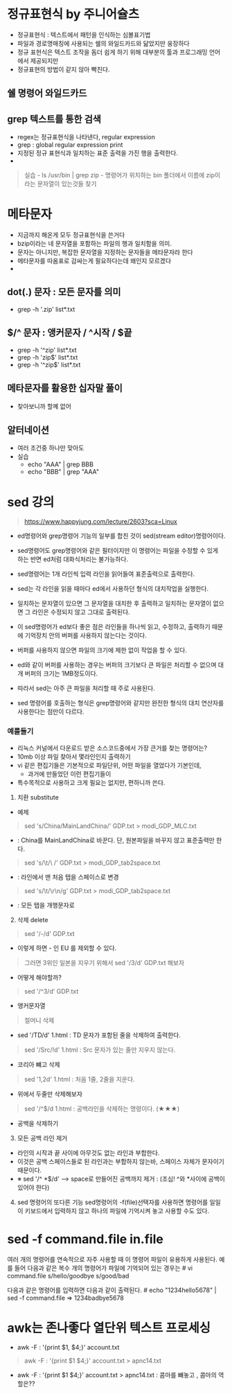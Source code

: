 # 정규표현식 by 주니어슐츠
- 정규표현식 : 텍스트에서 패턴을 인식하는 심볼표기법
- 파일과 경로명매칭에 사용되는 쉘의 와일드카드와 닮았지만 웅장하다
- 정규 표현식은 텍스트 조작을 돔더 쉽게 하기 위해 대부분의 툴과 프로그래밍 언어에서 제공되지만
- 정규표현의 방법이 같지 않아 빡친다.

## 쉘 명령어 와일드카드


## grep 텍스트를 통한 검색
  - regex는 정규표현식을 나타낸다, regular expression
  - grep : global regular expression print 
  - 지정된 정규 표현식과 일치하는 표준 출력을 가진 행을 출력한다.
  - 
  > 실습
    - ls /usr/bin | grep zip
    - 명령어가 위치하는 bin 폴더에서 이름에 zip이라는 문자열이 있는것들 찾기

  
# 메타문자
  - 지금까지 해온게 모두 정규표현식을 쓴거다
  - bzip이라는 네 문자열을 포함하는 파일의 행과 일치함을 의미.
  - 문자는 아니지만, 복잡한 문자열을 지정하는 문자들을 메타문자라 한다
  - 메타문자를 따옴표로 감싸는게 필요하다는데 왜인지 모르겠다
  - 
  ## dot(.) 문자 : 모든 문자를 의미
  - grep -h '.zip' list*.txt

  ## $/^ 문자 : 앵커문자 / ^시작 / $끝
  - grep -h '^zip' list*.txt
  - grep -h 'zip$' list*.txt
  - grep -h '^zip$' list*.txt

  ## 메타문자를 활용한 십자말 풀이
  - 찾아보니까 할꼐 없어

  ## 알터네이션 
  - 여러 조건중 하나만 맞아도 
  - 실습
    - echo "AAA" | grep BBB
    - echo "BBB" | grep "AAA"


# sed 강의
> https://www.happyjung.com/lecture/2603?sca=Linux
  - ed명령어와 grep명령어 기능의 일부를 합친 것이 sed(stream editor)명령어이다. 
  - sed명령어도 grep명령어와 같은 필터이지만 이 명령어는 파일을 수정할 수 있게 하는 반면 ed처럼 대화식처리는 불가능하다. 
  - sed명령어는 1개 라인씩 입력 라인을 읽어들여 표준출력으로 출력한다.
 
  - sed는 각 라인을 읽을 때마다 ed에서 사용하던 형식의 대치작업을 실행한다. 
  - 일치하는 문자열이 있으면 그 문자열을 대치한 후 출력하고 일치하는 문자열이 없으면 그 라인은 수정되지 않고 그대로 출력된다.
 
  - 이 sed명령어가 ed보다 좋은 점은 라인들을 하나씩 읽고, 수정하고, 출력하기 때문에 기억장치 안의 버퍼를 사용하지 않는다는 것이다. 
  - 버퍼를 사용하지 않으면 파일의 크기에 제한 없이 작업을 할 수 있다. 
  - ed와 같이 버퍼를 사용하는 경우는 버퍼의 크기보다 큰 파일은 처리할 수 없으며 대개 버퍼의 크기는 1MB정도이다. 
  - 따라서 sed는 아주 큰 파일을 처리할 때 주로 사용된다.
 
  - sed 명령어를 호출하는 형식은 grep명령어와 같지만 완전한 형식의 대치 연산자를 사용한다는 점만이 다르다.
 ### 예를들기
   - 리눅스 커널에서 다운로드 받은 소스코드중에서 가장 큰거를 찾는 명령어는?
   - 10mb 이상 파일 찾아서 몇라인인지 출력하기
   - vi 같은 편집기들은 기본적으로 파일단위, 어떤 파일을 열었다가 기본인데,
     - 과거에 만들었던 이런 편집기들이
   - 특수목적으로 사용하고 크게 필요는 없지만, 편하니까 쓴다.


1. 치환 substitute
- 예제
> sed 's/China/MainLandChina/' GDP.txt > modi_GDP_MLC.txt 
  - : China를 MainLandChina로 바꾼다. 단, 원본파일을 바꾸지 않고 표준출력만 한다.
> sed 's/\t/\  /' GDP.txt > modi_GDP_tab2space.txt 
  - : 라인에서 맨 처음 탭을 스페이스로 변경
> sed 's/\t/\r\n/g' GDP.txt > modi_GDP_tab2space.txt
  -  : 모든 탭을 개행문자로
2. 삭제 delete

> sed '/-/d' GDP.txt
  - 이렇게 하면 - 인 EU 를 제외할 수 있다.
> 그러면 3위인 일본을 지우기 위해서 sed '/3/d' GDP.txt 해보자
  - 어떻게 해야할까?
> sed '/^3/d' GDP.txt 
  - 앵커문자열
> 절머니 삭제
  - sed '/TD/d' 1.html : TD 문자가 포함된 줄을 삭제하여 출력한다.
> sed '/Src/!d' 1.html : Src 문자가 있는 줄만 지우지 않는다.
  - 코리아 뺴고 삭제
> sed '1,2d' 1.html : 처음 1줄, 2줄을 지운다.
  - 위에서 두줄만 삭제해보자
> sed '/^$/d 1.html : 공백라인을 삭제하는 명령이다. (★★★)
  - 공백을 삭제하기


3. 모든 공백 라인 제거
- 라인의 시작과 끝 사이에 아무것도 없는 라인과 부합한다. 
- 이것은 공백 스페이스들로 된 라인과는 부합하지 않는바, 스페이스 자체가 문자이기 때문이다.
- ※ sed '/^ *$/d' --> space로 만들어진 공백까지 제거 : (조심! ^와 *사이에 공백이 있어야 한다)


4. sed 명령어의 또다른 기능
sed명령어의 -f(file)선택자를 사용하면 명령어를 일일이 키보드에서 입력하지 않고 하나의 파일에 기억시켜 놓고 사용할 수도 있다.
# sed -f command.file in.file
여러 개의 명령어를 연속적으로 자주 사용할 때 이 명령어 파일이 유용하게 사용된다.
예를 들어 다음과 같은 복수 개의 명령어가 파일에 기억되어 있는 경우는
     # vi command.file
       s/hello/goodbye
       s/good/bad

 다음과 같은 명령어를 입력하면 다음과 같이 출력된다.
     # echo "1234hello5678" | sed -f command.file
       => 1234badbye5678



# awk는 존나좋다 열단위 텍스트 프로세싱
> 
  - awk -F : '{print $1, $4;}' account.txt
> awk -F : '{print $1 $4;}' account.txt  > apnc14.txt
  - awk -F : '{print $1 $4;}' account.txt  > apnc14.txt : 콤마를 뺴놓고 , 콤마의 역할은??
> 
